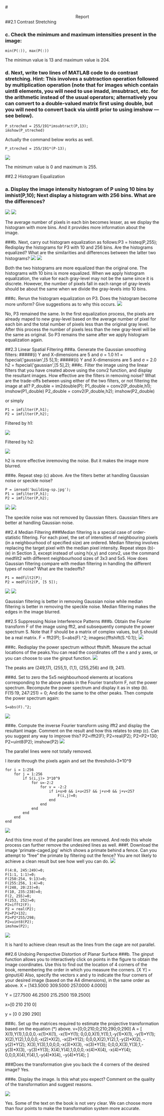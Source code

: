 #<center>Report</center>
##2.1 Contrast Stretching
### c. Check the minimum and maximum intensities present in the image:

```
min(P(:)), max(P(:))
```

The minimun value is 13 and maximum value is 204.

### d. Next, write two lines of MATLAB code to do contrast stretching. Hint: This involves a subtraction operation followed by multiplication operation (note that for images which contain uint8 elements, you will need to use imadd, imsubtract, etc. for the arithmetic instead of the usual operators; alternatively you can convert to a double-valued matrix first using double, but you will need to convert back via uint8 prior to using imshow — see below).

	P_streched = 255/191*imsubtract(P,13);
	imshow(P_streched)
Actually the command below works as well.

	P_streched = 255/191*(P-13);

![](http://i.imgur.com/Se4SpYF.jpg)

The minimum value is 0 and maximum is 255.

##2.2 Histogram Equalization
### a. Display the image intensity histogram of P using 10 bins by imhist(P,10); Next display a histogram with 256 bins. What are the differences?
![](http://i.imgur.com/PTU5ABo.jpg)
![](http://i.imgur.com/BJw0CvD.jpg)

The average number of pixels in each bin becomes lesser, as we display the histogram with more bins. And it provides more information about the image.

###b. Next, carry out histogram equalization as follows:P3 = histeq(P,255); Redisplay the histograms for P3 with 10 and 256 bins. Are the histograms equalized? What are the similarities and differences between the latter two histograms?
![](http://i.imgur.com/7v7pCtQ.jpg)
![](http://i.imgur.com/ljfa85L.jpg)

Both the two histograms are more equalized than the original one. The histograms with 10 bins is more equalized. When we apply histogram equalization, the value for each gray-level may not be the same since it is discrete. However, the number of pixels fall in each range of gray-levels should be about the same when we divide the gray-levels into 10 bins.

###c. Rerun the histogram equalization on P3. Does the histogram become more uniform? Give suggestions as to why this occurs.
![](http://i.imgur.com/ljfa85L.jpg)

No, P3 remained the same. In the first equalization process, the pixels are already maped to new gray-level based on the average number of pixel for each bin and the total number of pixels less than the original gray level. After this process the number of pixels less than the new gray-level will be the same as original. So P3 remains the same after we apply histogram equalization again.

##2.3 Linear Spatial Filtering
###a. Generate the Gaussian smoothing filters:
#####(i) Y and X-dimensions are 5 and σ = 1.0
	h1 = fspecial('gaussian',[5 5],1);
#####(ii) Y and X-dimensions are 5 and σ = 2.0
	h2 = fspecial('gaussian',[5 5],2);
###c. Filter the image using the linear filters that you have created above using the conv2 function, and display the resultant images. How effective are the filters in removing noise? What are the trade-offs between using either of the two filters, or not filtering the image at all?
	P_double = im2double(P);
	P1_double = conv2(P_double,h1);
	imshow(P1_double)
	P2_double = conv2(P_double,h2);
	imshow(P2_double)

or simply

	P1 = imfilter(P,h1);
	P2 = imfilter(P,h2);
Filtered by h1:

![](http://i.imgur.com/jUwUW9n.jpg)

Filtered by h2: 

![](http://i.imgur.com/1Jbx8WZ.jpg)

h2 is more effective inremoving the noise. But it makes the image more blurred.

###e. Repeat step (c) above. Are the filters better at handling Gaussian noise or speckle noise?

	P = imread('building-sp.jpg');
	P1 = imfilter(P,h1);
	P2 = imfilter(P,h2);
![](http://i.imgur.com/aoEfXH9.jpg)
![](http://i.imgur.com/4IwL5jO.jpg)

 The speckle noise was not removed by Gaussian filters. Gaussian filters are better at handling Gaussian noise.

##2.4 Median Filtering
###Median filtering is a special case of order-statistic filtering. For each pixel, the set of intensities of neighbouring pixels (in a neighbourhood of specified size) are ordered. Median filtering involves replacing the target pixel with the median pixel intensity. Repeat steps (b)-(e) in Section 3, except instead of using h(x,y) and conv2, use the command medfilt2 with different neighbourhood sizes of 3x3 and 5x5. How does Gaussian filtering compare with median filtering in handling the different types of noise? What are the tradeoffs?

	P1 = medfilt2(P);
	P2 = medfilt2(P, [5 5]);
![](http://i.imgur.com/aGnspV6.jpg)
![](http://i.imgur.com/Q8Ffcxn.jpg)

Gaussian filtering is better in removing Gaussian noise while median filtering is better in removing the speckle noise. Median filtering makes the edges in the image blurred.

##2.5 Suppressing Noise Interference Patterns
###b. Obtain the Fourier transform F of the image using fft2, and subsequently compute the power spectrum S. Note that F should be a matrix of complex values, but S should be a real matrix.
	F = fft2(P);
	S=abs(F).^2;
	imagesc(fftshift(S.^0.1));
![](http://i.imgur.com/8RUAxPB.jpg)

###c. Redisplay the power spectrum without fftshift. Measure the actual locations of the peaks.You can read the coordinates off the x and y axes, or you can choose to use the ginput function.
![](http://i.imgur.com/zFhKVzx.jpg)

The peaks are (249,17), (255,1), (1,1), (255,256) and (9, 241).

###d. Set to zero the 5x5 neighbourhood elements at locations corresponding to the above peaks in the Fourier transform F, not the power spectrum. Recompute the power spectrum and display it as in step (b).
	F(15:19, 247:251) = 0;
And do the same to the other peaks. Then compute the power spectrum again:

	S=abs(F).^2;
![](http://i.imgur.com/g1HM1LC.jpg)

###e. Compute the inverse Fourier transform using ifft2 and display the resultant image. Comment on the result and how this relates to step (c). Can you suggest any way to improve this?
	P2=ifft2(F);
	P2=real(P2);
	P2=P2+130;
	P2=uint8(P2);
	imshow(P2)
![](http://i.imgur.com/tkcv9ch.jpg)

The parallel lines were not totally removed.

I iterate through the pixels again and set the threshold=3*10^9

	for i = 1:256
		for j = 1:256
			if S(i,j)> 3*10^9
				for u=-2:2
					for v = -2:2
						if i+u>0 && i+u<257 && j+v>0 && j+v<257
							F(i,j)=0;
						end
					end
				end
			end
		end
	end
![](http://i.imgur.com/K0kZEVu.jpg)

And this time most of the parallel lines are removed. And redo this whole process can further remove the undesired lines as well.
###f. Download the image 'primate-caged.jpg' which shows a primate behind a fence. Can you attempt to “free” the primate by filtering out the fence? You are not likely to achieve a clean result but see how well you can do.
![](http://i.imgur.com/wyxGOy2.jpg)

	F(4:8, 245:249)=0;
	F(1:1, 1:1)=0;
	F(250:254, 9:13)=0;
	F(255:256, 1:4)=0;
	F(248, 20:23)=0;
	F(10, 235:238)=0;
	F(2, 255)=0;
	F(253, 252)=0;
	P2=ifft2(F);
	P2 = real(P2);
	P2=P2+132;
	P2=P2*255/298;
	P2=uint8(P2);
	imshow(P2);
![](http://i.imgur.com/enxoHZT.jpg)

It is hard to achieve clean result as the lines from the cage are not parallel. 

##2.6 Undoing Perspective Distortion of Planar Surface
###b. The ginput function allows you to interactively click on points in the figure to obtain the image coordinates. Use this to find out the location of 4 corners of the book, remembering the order in which you measure the corners. [X Y] = ginput(4) Also, specify the vectors x and y to indicate the four corners of your desired image (based on the A4 dimensions), in the same order as above.
X = [143.5000 309.5000 257.0000 4.0000]

Y = [27.7500 46.2500 215.2500 159.2500]

x=[0 210 210 0]

y = [0 0 290 290]

###c. Set up the matrices required to estimate the projective transformation based on the equation (*) above.
	v=[0;0;210;0;210;290;0;290]
	A = [
		X(1),Y(1),1,0,0,0,-x(1)*X(1), -x(1)*Y(1);
		0,0,0,X(1),Y(1),1,-y(1)*X(1), -y(1)*Y(1);
		X(2),Y(2),1,0,0,0,-x(2)*X(2), -x(2)*Y(2);
		0,0,0,X(2),Y(2),1,-y(2)*X(2), -y(2)*Y(2);
		X(3),Y(3),1,0,0,0,-x(3)*X(3), -x(3)*Y(3);
		0,0,0,X(3),Y(3),1,-y(3)*X(3), -y(3)*Y(3);
		X(4),Y(4),1,0,0,0,-x(4)*X(4), -x(4)*Y(4);
		0,0,0,X(4),Y(4),1,-y(4)*X(4), -y(4)*Y(4);
	]

###Does the transformation give you back the 4 corners of the desired image?
Yes.

###e. Display the image. Is this what you expect? Comment on the quality of the transformation and suggest reasons.
	
![](http://i.imgur.com/3SrHd8y.jpg)

Yes. Some of the text on the book is not very clear. We can choose more than four points to make the transformation system more accurate.
